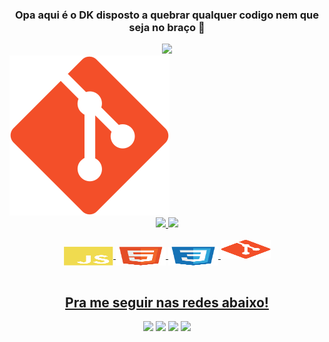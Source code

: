 <h3 align="center">Opa aqui é o DK disposto a quebrar qualquer codigo nem que seja no braço 🦾</h3>

<div align="center">
  <img height="200" src="https://media1.tenor.com/m/GOj9ZF_-ZOcAAAAC/cat.gif" />
</div>

<picture>
  <source media="(prefers-color-scheme: dark)" srcset="https://raw.githubusercontent.com/tobiasmeyhoefer/tobiasmeyhoefer/output/github-snake-dark.svg" />
  <source media="(prefers-color-scheme: light)" srcset="https://raw.githubusercontent.com/tobiasmeyhoefer/tobiasmeyhoefer/output/github-snake.svg" />
  <img alt="github-snake" src="https://raw.githubusercontent.com/devicons/devicon/ca28c779441053191ff11710fe24a9e6c23690d6/icons/git/git-plain.svg" />
</picture>

 <div align="center">
   <a href="https://github.com/Drackow1">
   <img height="180em" src="https://github-readme-stats.vercel.app/api?username=Drackow1&theme=tokyonight&show_icons=true&hide_border=true&count_private=true" />
   <img height="180em" src="https://github-readme-stats.vercel.app/api/top-langs/?username=Drackow1&theme=tokyonight&show_icons=true&hide_border=true&layout=compact" />
</div>
    
<div align="center"><br>
  <img align="center" alt="Js" height="30" width="80" src="https://raw.githubusercontent.com/devicons/devicon/master/icons/javascript/javascript-plain.svg">
  <img align="center" alt="HTML" height="30" width="80" src="https://raw.githubusercontent.com/devicons/devicon/master/icons/html5/html5-original.svg">
  <img align="center" alt="CSS" height="30" width="80" src="https://raw.githubusercontent.com/devicons/devicon/master/icons/css3/css3-original.svg">
  <img aling="center" alt="GIT" height="30" width="80"
src="https://raw.githubusercontent.com/devicons/devicon/ca28c779441053191ff11710fe24a9e6c23690d6/icons/git/git-original.svg">
</div>
 
<br>
 
<h2 align="center"><strong>Pra me seguir nas redes abaixo!</strong></h2>
 
<div align="center"> 
  <a href="https://www.youtube.com/@DrakoFlest" target="_blank"><img src="https://img.shields.io/badge/YouTube-FF0000?style=for-the-badge&logo=youtube&logoColor=white" target="_blank"></a>
  <a href="https://instagram.com/victorluizx" target="_blank"><img src="https://img.shields.io/badge/-Instagram-%23E4405F?style=for-the-badge&logo=instagram&logoColor=white" target="_blank"></a>
  <a href = "mailto:avictor0.2@gmail.com"><img src="https://img.shields.io/badge/-Gmail-%23333?style=for-the-badge&logo=gmail&logoColor=white" target="_blank"></a>
  <a href="https://www.linkedin.com/in/victorluizx" target="_blank"><img src="https://img.shields.io/badge/-LinkedIn-%230077B5?style=for-the-badge&logo=linkedin&logoColor=white" target="_blank"></a>
</div>
